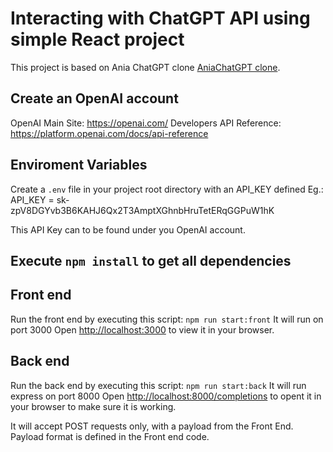 # Interacting with ChatGPT API using simple React project

This project is based on Ania ChatGPT clone [AniaChatGPT clone](https://www.youtube.com/watch?v=uRQH2CFvedY&t=4542s).

## Create an OpenAI account
OpenAI Main Site: https://openai.com/
Developers API Reference: https://platform.openai.com/docs/api-reference

## Enviroment Variables
Create a `.env` file in your project root directory with an API_KEY defined
Eg.: API_KEY = sk-zpV8DGYvb3B6KAHJ6Qx2T3AmptXGhnbHruTetERqGGPuW1hK

This API Key can to be found under you OpenAI account. 

## Execute `npm install` to get all dependencies

## Front end
Run the front end by executing this script: `npm run start:front`
It will run on port 3000
Open [http://localhost:3000](http://localhost:3000) to view it in your browser.

## Back end
Run the back end by executing this script: `npm run start:back`
It will run express on port 8000 
Open [http://localhost:8000/completions](http://localhost:8000/completions) to opent it in your browser to make sure it is working.

It will accept POST requests only, with a payload from the Front End. Payload format is defined in the Front end code.